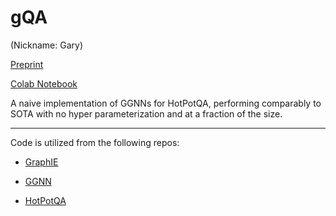 # gQA

(Nickname: Gary)

[Preprint](https://github.com/LouisCastricato/gQA/blob/master/main.pdf)

[Colab Notebook](https://github.com/LouisCastricato/gQA/blob/master/gQA.ipynb)

A naive implementation of GGNNs for HotPotQA, performing comparably to SOTA with no hyper parameterization and at a fraction of the size.


----
Code is utilized from the following repos:

- [GraphIE](https://github.com/thomas0809/GraphIE)

- [GGNN](https://github.com/ASzot/ggnn/blob/master/model.py)

- [HotPotQA](https://github.com/hotpotqa/hotpot)
